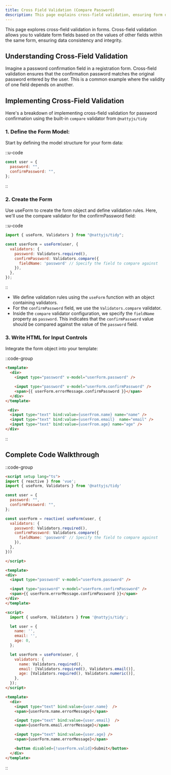 ```yaml
---
title: Cross Field Validation (Compare Password)
description: This page explains cross-field validation, ensuring form data consistency by checking fields against each other.
---
```


This page explores cross-field validation in forms. Cross-field validation allows you to validate form fields based on the values of other fields within the same form, ensuring data consistency and integrity.

## Understanding Cross-Field Validation

Imagine a password confirmation field in a registration form. Cross-field validation ensures that the confirmation password matches the original password entered by the user. This is a common example where the validity of one field depends on another.

## Implementing Cross-Field Validation

Here's a breakdown of implementing cross-field validation for password confirmation using the built-in `compare` validator from `@nattyjs/tidy`

### 1. Define the Form Model:

Start by defining the model structure for your form data:

::u-code
```javascript
const user = {
  password: "",
  confirmPassword: "",
};
```
::

### 2. Create the Form

Use useForm to create the form object and define validation rules. Here, we'll use the compare validator for the confirmPassword field:

::u-code
```javascript
import { useForm, Validators } from "@nattyjs/tidy";

const userForm = useForm(user, {
  validators: {
    password: Validators.required(),
    confirmPassword: Validators.compare({
      fieldName: 'password' // Specify the field to compare against
    }),
  },
});
```
::
* We define validation rules using the `useForm` function with an object containing validators.
* For the `confirmPassword` field, we use the `Validators.compare` validator.
* Inside the `compare` validator configuration, we specify the `fieldName` property as `password`. This indicates that the `confirmPassword` value should be compared against the value of the `password` field.

### 3. Write HTML for Input Controls
   Integrate the form object into your template:

::code-group

```html [Form.vue]
<template>
  <div>
    <input type="password" v-model="userForm.password" />

    <input type="password" v-model="userForm.confirmPassword" />
    <span>{{ userForm.errorMessage.confirmPassword }}</span>
  </div>
</template>
```

```html [Form.svelte]
 <div>
  <input type="text" bind:value={userFrom.name} name="name" />
  <input type="text" bind:value={userFrom.email}  name="email" />
  <input type="text" bind:value={userFrom.age} name="age" />
</div>
```

::


## Complete Code Walkthrough
::code-group

```html [Form.vue]
<script setup lang="ts">
import { reactive } from 'vue';
import { useForm, Validators } from '@nattyjs/tidy'

const user = {
  password: "",
  confirmPassword: "",
};

const userForm = reactive( useForm(user, {
  validators: {
    password: Validators.required(),
    confirmPassword: Validators.compare({
      fieldName: 'password' // Specify the field to compare against
    }),
  },
}))

</script>

<template>
<div>
  <input type="password" v-model="userForm.password" />

  <input type="password" v-model="userForm.confirmPassword" />
  <span>{{ userForm.errorMessage.confirmPassword }}</span>
</div>
</template>

```

```html [Form.svelte]
<script>
  import { useForm, Validators } from '@nattyjs/tidy'; 

  let user = {
    name: '',
    email: '',
    age: 0,
  };

  let userForm = useForm(user, {
    validators: {
      name: Validators.required(),
      email: [Validators.required(), Validators.email()],
      age: [Validators.required(), Validators.numeric()],
    },
  });
</script>

<template>
  <div>
    <input type="text" bind:value={user.name}  />
    <span>{userForm.name.errorMessage}</span>

    <input type="text" bind:value={user.email}  />
    <span>{userForm.email.errorMessage}</span>

    <input type="text" bind:value={user.age} />
    <span>{userForm.name.errorMessage}</span>

    <button disabled={!userForm.valid}>Submit</button>
  </div>
</template>
```

::
